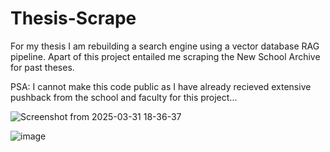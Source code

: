 # Thesis-Scrape

For my thesis I am rebuilding a search engine using a vector database RAG pipeline. Apart of this project entailed me scraping the New School Archive for past theses. 

PSA: I cannot make this code public as I have already recieved extensive pushback from the school and faculty for this project... 

![Screenshot from 2025-03-31 18-36-37](https://github.com/user-attachments/assets/abe767cf-dc9e-4d6e-9bb0-bfedc2db8da1)

![image](https://github.com/user-attachments/assets/1c635c7e-22b0-47b2-a494-5640e74cd30f)
